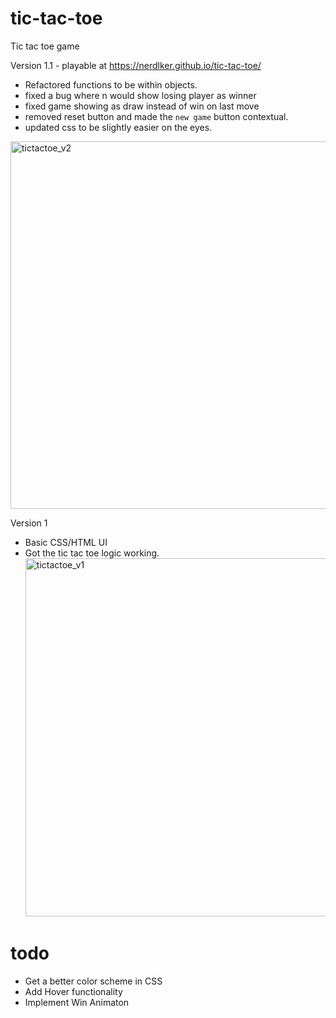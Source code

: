 # tic-tac-toe

Tic tac toe game

Version 1.1 - playable at https://nerdlker.github.io/tic-tac-toe/

- Refactored functions to be within objects.
- fixed a bug where n would show losing player as winner
- fixed game showing as draw instead of win on last move
- removed reset button and made the `new game` button contextual.
- updated css to be slightly easier on the eyes.

<img width="588" alt="tictactoe_v2" src="https://github.com/nerdlker/tic-tac-toe/assets/63708203/14e7c1aa-8021-4c18-9a36-168700d4d8e8">

Version 1

- Basic CSS/HTML UI
- Got the tic tac toe logic working.
  <img width="573" alt="tictactoe_v1" src="https://github.com/nerdlker/tic-tac-toe/assets/63708203/feb45e21-1717-495a-81d1-9c9185d30583">

# todo

- Get a better color scheme in CSS
- Add Hover functionality
- Implement Win Animaton
